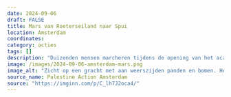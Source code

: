 ```yaml
---
date: 2024-09-06
draft: FALSE
title: Mars van Roeterseiland naar Spui
location: Amsterdam
coordinates: 
category: acties
tags: []
description: "Duizenden mensen marcheren tijdens de opening van het academische jaar van het Roeterseiland naar het Spui, om de Universiteit van Amsterdam te manen de banden met de zionistische bezetting te verbreken. Zij dragen Palestijnse vlaggen, keffiyeh en spandoeken."
image: /images/2024-09-06-amsterdam-mars.png
image_alt: "Zicht op een gracht met aan weerszijden panden en bomen. Het is een zonnige dag. Op de rechterkade staat voornamelijk bouwmateriaal. Over een brug in de verte en op de linkerkade marcheren duizenden mensen met Palestijnse vlaggen. Eén spandoek roept op (in het Engels): 'UvA, stop de leugens, verbeek alle banden'."
source_name: Palestine Action Amsterdam
source: "https://imginn.com/p/C_lh7J2oca4/"
---
```

